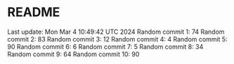 # README

Last update: Mon Mar  4 10:49:42 UTC 2024
Random commit 1: 74
Random commit 2: 83
Random commit 3: 12
Random commit 4: 4
Random commit 5: 90
Random commit 6: 6
Random commit 7: 5
Random commit 8: 34
Random commit 9: 64
Random commit 10: 90
